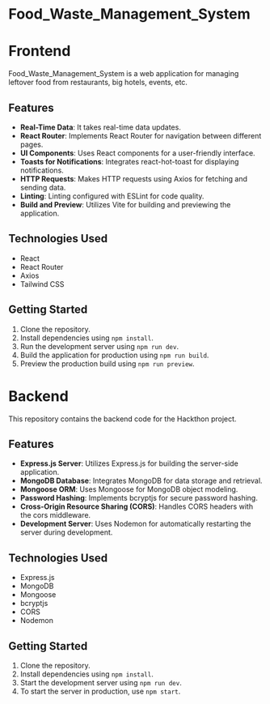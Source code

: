 # Food_Waste_Management_System

# Frontend

Food_Waste_Management_System is a web application for managing leftover food from restaurants, big hotels, events, etc.

## Features

- **Real-Time Data**: It takes real-time data updates.
- **React Router**: Implements React Router for navigation between different pages.
- **UI Components**: Uses React components for a user-friendly interface.
- **Toasts for Notifications**: Integrates react-hot-toast for displaying notifications.
- **HTTP Requests**: Makes HTTP requests using Axios for fetching and sending data.
- **Linting**: Linting configured with ESLint for code quality.
- **Build and Preview**: Utilizes Vite for building and previewing the application.

## Technologies Used

- React
- React Router
- Axios
- Tailwind CSS

## Getting Started

1. Clone the repository.
2. Install dependencies using `npm install`.
3. Run the development server using `npm run dev`.
4. Build the application for production using `npm run build`.
5. Preview the production build using `npm run preview`.

# Backend

This repository contains the backend code for the Hackthon project.

## Features

- **Express.js Server**: Utilizes Express.js for building the server-side application.
- **MongoDB Database**: Integrates MongoDB for data storage and retrieval.
- **Mongoose ORM**: Uses Mongoose for MongoDB object modeling.
- **Password Hashing**: Implements bcryptjs for secure password hashing.
- **Cross-Origin Resource Sharing (CORS)**: Handles CORS headers with the cors middleware.
- **Development Server**: Uses Nodemon for automatically restarting the server during development.

## Technologies Used

- Express.js
- MongoDB
- Mongoose
- bcryptjs
- CORS
- Nodemon

## Getting Started

1. Clone the repository.
2. Install dependencies using `npm install`.
3. Start the development server using `npm run dev`.
4. To start the server in production, use `npm start`.


